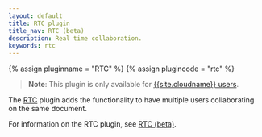 ```yaml
---
layout: default
title: RTC plugin
title_nav: RTC (beta)
description: Real time collaboration.
keywords: rtc
---
```


{% assign pluginname = "RTC" %}
{% assign plugincode = "rtc" %}

> **Note**: This plugin is only available for [{{site.cloudname}} users]({{site.pricingpage}}).

The [RTC]({{site.baseurl}}/rtc/introduction/) plugin adds the functionality to have multiple users collaborating on the same document.

For information on the RTC plugin, see [RTC (beta)]({{site.baseurl}}/rtc/).
